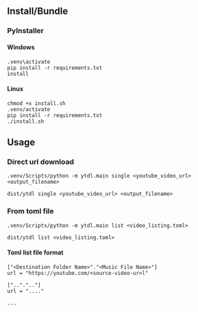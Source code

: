 ## Install/Bundle
### PyInstaller
#### Windows
```
.venv\activate
pip install -r requirements.txt
install
```
#### Linux
```
chmod +x install.sh
.venv/activate
pip install -r requirements.txt
./install.sh
```

## Usage
### Direct url download
```
.venv/Scripts/python -m ytdl.main single <youtube_video_url> <output_filename>
```
```
dist/ytdl single <youtube_video_url> <output_filename>
```
### From toml file
```
.venv/Scripts/python -m ytdl.main list <video_listing.toml>
```
```
dist/ytdl list <video_listing.toml>
```

#### Toml list file format
```
["<Destination Folder Name>"."<Music File Name>"]
url = "https://youtube.com/<source-video-ur>l"

["..".".."]
url = "...."

...
```
